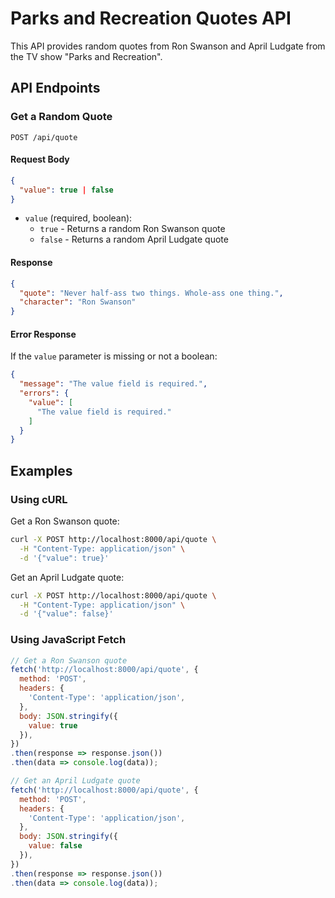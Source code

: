 # Parks and Recreation Quotes API

This API provides random quotes from Ron Swanson and April Ludgate from the TV show "Parks and Recreation".

## API Endpoints

### Get a Random Quote

```
POST /api/quote
```

#### Request Body

```json
{
  "value": true | false
}
```

- `value` (required, boolean): 
  - `true` - Returns a random Ron Swanson quote
  - `false` - Returns a random April Ludgate quote

#### Response

```json
{
  "quote": "Never half-ass two things. Whole-ass one thing.",
  "character": "Ron Swanson"
}
```

#### Error Response

If the `value` parameter is missing or not a boolean:

```json
{
  "message": "The value field is required.",
  "errors": {
    "value": [
      "The value field is required."
    ]
  }
}
```

## Examples

### Using cURL

Get a Ron Swanson quote:

```bash
curl -X POST http://localhost:8000/api/quote \
  -H "Content-Type: application/json" \
  -d '{"value": true}'
```

Get an April Ludgate quote:

```bash
curl -X POST http://localhost:8000/api/quote \
  -H "Content-Type: application/json" \
  -d '{"value": false}'
```

### Using JavaScript Fetch

```javascript
// Get a Ron Swanson quote
fetch('http://localhost:8000/api/quote', {
  method: 'POST',
  headers: {
    'Content-Type': 'application/json',
  },
  body: JSON.stringify({
    value: true
  }),
})
.then(response => response.json())
.then(data => console.log(data));

// Get an April Ludgate quote
fetch('http://localhost:8000/api/quote', {
  method: 'POST',
  headers: {
    'Content-Type': 'application/json',
  },
  body: JSON.stringify({
    value: false
  }),
})
.then(response => response.json())
.then(data => console.log(data));
``` 